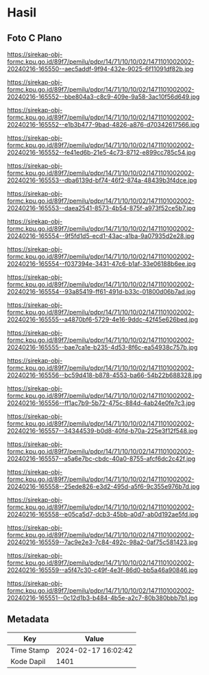 # Hasil

## Foto C Plano

https://sirekap-obj-formc.kpu.go.id/89f7/pemilu/pdpr/14/71/10/10/02/1471101002002-20240216-165550--aec5addf-9f94-432e-9025-6f11091df82b.jpg

https://sirekap-obj-formc.kpu.go.id/89f7/pemilu/pdpr/14/71/10/10/02/1471101002002-20240216-165552--bbe804a3-c8c9-409e-9a58-3ac10f56d649.jpg

https://sirekap-obj-formc.kpu.go.id/89f7/pemilu/pdpr/14/71/10/10/02/1471101002002-20240216-165552--e1b3b477-9bad-4826-a876-d70342617566.jpg

https://sirekap-obj-formc.kpu.go.id/89f7/pemilu/pdpr/14/71/10/10/02/1471101002002-20240216-165552--fe41ed6b-21e5-4c73-8712-e899cc785c54.jpg

https://sirekap-obj-formc.kpu.go.id/89f7/pemilu/pdpr/14/71/10/10/02/1471101002002-20240216-165553--dba6139d-bf74-46f2-874a-48439b3f4dce.jpg

https://sirekap-obj-formc.kpu.go.id/89f7/pemilu/pdpr/14/71/10/10/02/1471101002002-20240216-165553--daea2541-8573-4b54-875f-a973f52ce5b7.jpg

https://sirekap-obj-formc.kpu.go.id/89f7/pemilu/pdpr/14/71/10/10/02/1471101002002-20240216-165554--9f5fd1d5-ecd1-43ac-a1ba-9a07935d2e28.jpg

https://sirekap-obj-formc.kpu.go.id/89f7/pemilu/pdpr/14/71/10/10/02/1471101002002-20240216-165554--f037394e-3431-47c6-b1af-33e06188b6ee.jpg

https://sirekap-obj-formc.kpu.go.id/89f7/pemilu/pdpr/14/71/10/10/02/1471101002002-20240216-165554--93a85419-ff61-491d-b33c-01800d06b7ad.jpg

https://sirekap-obj-formc.kpu.go.id/89f7/pemilu/pdpr/14/71/10/10/02/1471101002002-20240216-165555--a4870bf6-5729-4e16-9ddc-42f45e626bed.jpg

https://sirekap-obj-formc.kpu.go.id/89f7/pemilu/pdpr/14/71/10/10/02/1471101002002-20240216-165555--bae7ca1e-b235-4d53-8f6c-ea54938c757b.jpg

https://sirekap-obj-formc.kpu.go.id/89f7/pemilu/pdpr/14/71/10/10/02/1471101002002-20240216-165556--bc59d418-b878-4553-ba66-54b22b688328.jpg

https://sirekap-obj-formc.kpu.go.id/89f7/pemilu/pdpr/14/71/10/10/02/1471101002002-20240216-165556--ff1ac7b9-5b72-475c-884d-4ab24e0fe7c3.jpg

https://sirekap-obj-formc.kpu.go.id/89f7/pemilu/pdpr/14/71/10/10/02/1471101002002-20240216-165557--34344539-b0d8-40fd-b70a-225e3f12f548.jpg

https://sirekap-obj-formc.kpu.go.id/89f7/pemilu/pdpr/14/71/10/10/02/1471101002002-20240216-165557--a5a6e7bc-cbdc-40a0-8755-afcf6dc2c42f.jpg

https://sirekap-obj-formc.kpu.go.id/89f7/pemilu/pdpr/14/71/10/10/02/1471101002002-20240216-165558--25ede826-e3d2-495d-a5f6-9c355e976b7d.jpg

https://sirekap-obj-formc.kpu.go.id/89f7/pemilu/pdpr/14/71/10/10/02/1471101002002-20240216-165558--e05ca5d7-dcb3-45bb-a0d7-ab0d192ae5fd.jpg

https://sirekap-obj-formc.kpu.go.id/89f7/pemilu/pdpr/14/71/10/10/02/1471101002002-20240216-165559--7ac9e2e3-7c84-492c-98a2-0af75c581423.jpg

https://sirekap-obj-formc.kpu.go.id/89f7/pemilu/pdpr/14/71/10/10/02/1471101002002-20240216-165559--a5f47c30-c49f-4e3f-86d0-bb5a46a90846.jpg

https://sirekap-obj-formc.kpu.go.id/89f7/pemilu/pdpr/14/71/10/10/02/1471101002002-20240216-165551--0c12d1b3-b484-4b5e-a2c7-80b380bbb7b1.jpg


## Metadata

| Key        | Value               |
| ---------- | ------------------- |
| Time Stamp | 2024-02-17 16:02:42 |
| Kode Dapil | 1401                |




